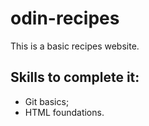 # odin-recipes

This is a basic recipes website.

## Skills to complete it:

- Git basics;
- HTML foundations.